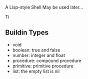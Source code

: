 A Lisp-style Shell
May be used later...

Ti

Buildin Types
--------------
* void
* boolean: true and false
* number: integer and float
* procedure: compound procedure
* primitive: primitive procedure
* list: the empty list is nil
